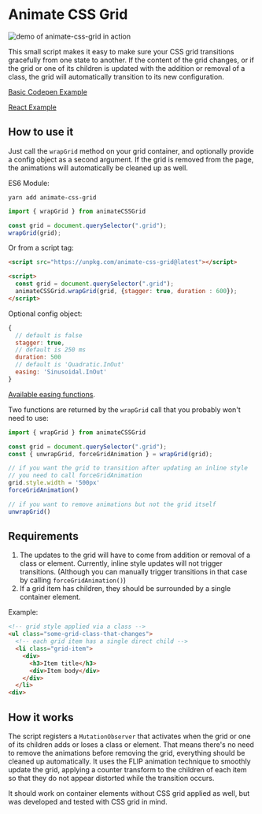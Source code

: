 # Animate CSS Grid

![demo of animate-css-grid in action](https://furtive-discussion.surge.sh/grid-copy.gif)

This small script makes it easy to make sure your CSS grid transitions gracefully from one state to another.
If the content of the grid changes, or if the grid or one of its children is updated with the addition or removal of a class, the grid will automatically transition to its new configuration.

[Basic Codepen Example](https://codepen.io/aholachek/pen/VXjOPB)

[React Example](https://codepen.io/aholachek/pen/mxwvmV)

## How to use it

Just call the `wrapGrid` method on your grid container, and optionally provide a config object as a second argument.
If the grid is removed from the page, the animations will automatically be cleaned up as well.

ES6 Module:

`yarn add animate-css-grid`

```js
import { wrapGrid } from animateCSSGrid

const grid = document.querySelector(".grid");
wrapGrid(grid);
```

Or from a script tag:

```html
<script src="https://unpkg.com/animate-css-grid@latest"></script>

<script>
  const grid = document.querySelector(".grid");
  animateCSSGrid.wrapGrid(grid, {stagger: true, duration : 600});
</script>
```

Optional config object:

```js
{
  // default is false
  stagger: true,
  // default is 250 ms
  duration: 500
  // default is 'Quadratic.InOut'
  easing: 'Sinusoidal.InOut'
}
```
[Available easing functions](https://sole.github.io/tween.js/examples/03_graphs.html).

Two functions are returned by the `wrapGrid` call that you probably won't need to use:

```js
import { wrapGrid } from animateCSSGrid

const grid = document.querySelector(".grid");
const { unwrapGrid, forceGridAnimation } = wrapGrid(grid);

// if you want the grid to transition after updating an inline style
// you need to call forceGridAnimation
grid.style.width = '500px'
forceGridAnimation()

// if you want to remove animations but not the grid itself
unwrapGrid()

```


## Requirements

1.  The updates to the grid will have to come from addition or removal of a class or element. Currently, inline style updates will not trigger transitions. (Although you can manually trigger transitions in that case by calling `forceGridAnimation()`)
2.  If a grid item has children, they should be surrounded by a single container element.

Example:

```html
<!-- grid style applied via a class -->
<ul class="some-grid-class-that-changes">
  <!-- each grid item has a single direct child -->
  <li class="grid-item">
    <div>
      <h3>Item title</h3>
      <div>Item body</div>
    </div>
  </li>
<div>
```

## How it works

The script registers a `MutationObserver` that activates when the grid or one of its children adds or loses a class or element. That means there's no need to remove the animations before removing the grid, everything should be cleaned up automatically.
It uses the FLIP animation technique to smoothly update the grid, applying a counter transform to the children of each item so that they do not appear distorted while the transition occurs.

It should work on container elements without CSS grid applied as well, but was developed and tested with CSS grid in mind.
